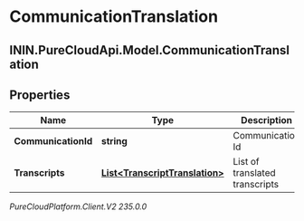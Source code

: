 # CommunicationTranslation

## ININ.PureCloudApi.Model.CommunicationTranslation

## Properties

|Name | Type | Description | Notes|
|------------ | ------------- | ------------- | -------------|
| **CommunicationId** | **string** | Communication Id | |
| **Transcripts** | [**List&lt;TranscriptTranslation&gt;**](TranscriptTranslation) | List of translated transcripts | |



_PureCloudPlatform.Client.V2 235.0.0_

